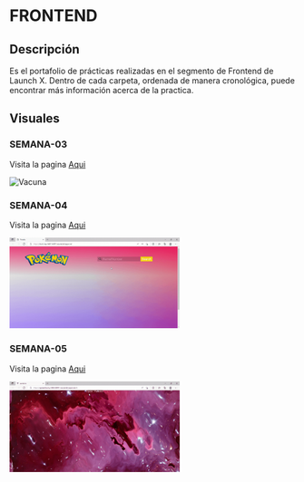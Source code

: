 # FRONTEND

## Descripción
Es el portafolio de prácticas realizadas en el segmento de Frontend de Launch X. Dentro de cada carpeta, ordenada de manera cronológica, 
puede encontrar más información acerca de la practica.

## Visuales
### SEMANA-03
Visita la pagina [Aqui](https://gray-bush-0139fb80f.1.azurestaticapps.net)
<div>
  <img alt="Vacuna" src="./SEMANA-03/assets/vacuna.gif" width="300" />
</div>

### SEMANA-04
Visita la pagina [Aqui](https://black-bay-0a571450f.1.azurestaticapps.net/)
<div>
  <img alt="Pokedex" src="./SEMANA-04/assets/visual/pokedex.gif" width="300" />
</div>

### SEMANA-05
Visita la pagina [Aqui](https://agreeable-sky-046b3440f.1.azurestaticapps.net/)
<div>
  <img alt="Pagina de inicio de cliente" src="./SEMANA-05/pasteleria/src/assets/visual/escritorio/pasteleria.gif" width="300" />
</div>
  
